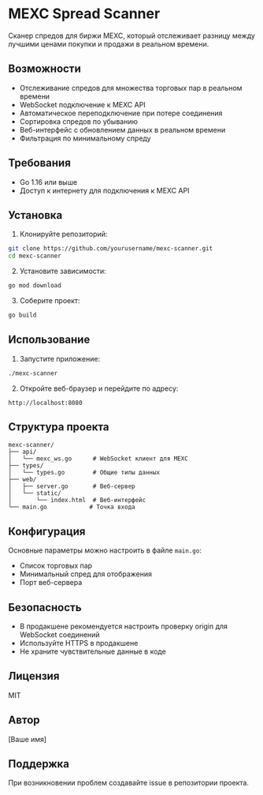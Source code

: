 # MEXC Spread Scanner

Сканер спредов для биржи MEXC, который отслеживает разницу между лучшими ценами покупки и продажи в реальном времени.

## Возможности

- Отслеживание спредов для множества торговых пар в реальном времени
- WebSocket подключение к MEXC API
- Автоматическое переподключение при потере соединения
- Сортировка спредов по убыванию
- Веб-интерфейс с обновлением данных в реальном времени
- Фильтрация по минимальному спреду

## Требования

- Go 1.16 или выше
- Доступ к интернету для подключения к MEXC API

## Установка

1. Клонируйте репозиторий:
```bash
git clone https://github.com/yourusername/mexc-scanner.git
cd mexc-scanner
```

2. Установите зависимости:
```bash
go mod download
```

3. Соберите проект:
```bash
go build
```

## Использование

1. Запустите приложение:
```bash
./mexc-scanner
```

2. Откройте веб-браузер и перейдите по адресу:
```
http://localhost:8080
```

## Структура проекта

```
mexc-scanner/
├── api/
│   └── mexc_ws.go      # WebSocket клиент для MEXC
├── types/
│   └── types.go        # Общие типы данных
├── web/
│   ├── server.go       # Веб-сервер
│   └── static/
│       └── index.html  # Веб-интерфейс
└── main.go            # Точка входа
```

## Конфигурация

Основные параметры можно настроить в файле `main.go`:
- Список торговых пар
- Минимальный спред для отображения
- Порт веб-сервера

## Безопасность

- В продакшене рекомендуется настроить проверку origin для WebSocket соединений
- Используйте HTTPS в продакшене
- Не храните чувствительные данные в коде

## Лицензия

MIT

## Автор

[Ваше имя]

## Поддержка

При возникновении проблем создавайте issue в репозитории проекта. 